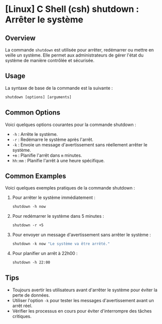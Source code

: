 # [Linux] C Shell (csh) shutdown : Arrêter le système

## Overview
La commande `shutdown` est utilisée pour arrêter, redémarrer ou mettre en veille un système. Elle permet aux administrateurs de gérer l'état du système de manière contrôlée et sécurisée.

## Usage
La syntaxe de base de la commande est la suivante :

```csh
shutdown [options] [arguments]
```

## Common Options
Voici quelques options courantes pour la commande shutdown :

- `-h` : Arrête le système.
- `-r` : Redémarre le système après l'arrêt.
- `-k` : Envoie un message d'avertissement sans réellement arrêter le système.
- `+m` : Planifie l'arrêt dans `m` minutes.
- `hh:mm` : Planifie l'arrêt à une heure spécifique.

## Common Examples
Voici quelques exemples pratiques de la commande shutdown :

1. Pour arrêter le système immédiatement :
   ```csh
   shutdown -h now
   ```

2. Pour redémarrer le système dans 5 minutes :
   ```csh
   shutdown -r +5
   ```

3. Pour envoyer un message d'avertissement sans arrêter le système :
   ```csh
   shutdown -k now "Le système va être arrêté."
   ```

4. Pour planifier un arrêt à 22h00 :
   ```csh
   shutdown -h 22:00
   ```

## Tips
- Toujours avertir les utilisateurs avant d'arrêter le système pour éviter la perte de données.
- Utiliser l'option `-k` pour tester les messages d'avertissement avant un arrêt réel.
- Vérifier les processus en cours pour éviter d'interrompre des tâches critiques.